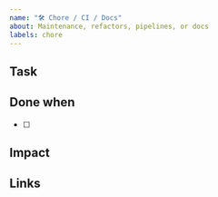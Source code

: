 ```yaml
---
name: "🛠 Chore / CI / Docs"
about: Maintenance, refactors, pipelines, or docs
labels: chore
---
```

## Task
## Done when
- [ ]
## Impact
## Links
